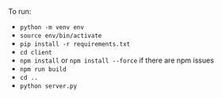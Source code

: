 To run:
 - `python -m venv env`
 - `source env/bin/activate`
 - `pip install -r requirements.txt`
 - `cd client`
 - `npm install` or `npm install --force` if there are npm issues
 - `npm run build`
 - `cd ..`
 - `python server.py`

